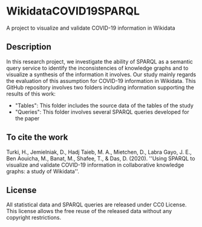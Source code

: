 # WikidataCOVID19SPARQL
A project to visualize and validate COVID-19 information in Wikidata

## Description
In this research project, we investigate the ability of SPARQL as a semantic query service to identify the inconsistencies of knowledge graphs and to visualize a synthesis of the information it involves. Our study mainly regards the evaluation of this assumption for COVID-19 information in Wikidata. This GitHub repository involves two folders including information supporting the results of this work:
* "Tables": This folder includes the source data of the tables of the study
* "Queries": This folder involves several SPARQL queries developed for the paper

## To cite the work
Turki, H., Jemielniak, D., Hadj Taieb, M. A., Mietchen, D., Labra Gayo, J. E., Ben Aouicha, M., Banat, M., Shafee, T., & Das, D. (2020). ''Using SPARQL to visualize and validate COVID-19 information in collaborative knowledge graphs: a study of Wikidata''.

## License
All statistical data and SPARQL queries are released under CC0 License. This license allows the free reuse of the released data without any copyright restrictions.
